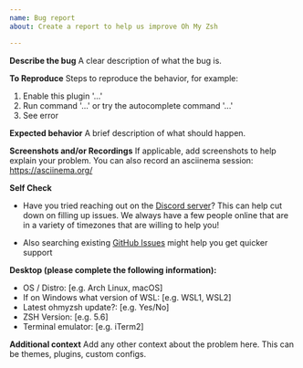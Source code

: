 ```yaml
---
name: Bug report
about: Create a report to help us improve Oh My Zsh

---
```


<!--
Fill this out before posting. You can delete irrelevant sections, but
an issue where no sections have been filled will be deleted without comment.
-->

**Describe the bug**
A clear description of what the bug is.

**To Reproduce**
Steps to reproduce the behavior, for example:
1. Enable this plugin '...'
2. Run command '...' or try the autocomplete command '...'
3. See error

**Expected behavior**
A brief description of what should happen.

**Screenshots and/or Recordings**
If applicable, add screenshots to help explain your problem.
You can also record an asciinema session: https://asciinema.org/

**Self Check**

- Have you tried reaching out on the [Discord server](https://discord.gg/ohmyzsh)? 
  This can help cut down on filling up issues. We always have a few people
  online that are in a variety of timezones that are willing to help you!

- Also searching existing [GitHub Issues](https://github.com/ohmyzsh/ohmyzsh/issues?q=) might help you get quicker support

**Desktop (please complete the following information):**

 - OS / Distro: [e.g. Arch Linux, macOS]
 - If on Windows what version of WSL: [e.g. WSL1, WSL2]
 - Latest ohmyzsh update?: [e.g. Yes/No]
 - ZSH Version: [e.g. 5.6]
 - Terminal emulator: [e.g. iTerm2]

**Additional context**
Add any other context about the problem here. This can be themes, plugins, custom configs.
